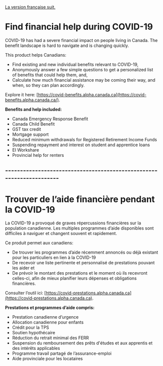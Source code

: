 [La version française suit.](#---------------------------------------------------------------------)
# Find financial help during COVID-19

COVID-19 has had a severe financial impact on people living in Canada. The benefit landscape is hard to navigate and is changing quickly. 

This product helps Canadians:
* Find existing and new individual benefits relevant to COVID-19,
* Anonymously answer a few simple questions to get a personalized list of benefits that could help them, and,
* Calculate how much financial assistance may be coming their way, and when, so they can plan accordingly.

Explore it here: [https://covid-benefits.alpha.canada.ca](https://covid-benefits.alpha.canada.ca/). 

**Benefits and help included:**
* Canada Emergency Response Benefit
* Canada Child Benefit
* GST tax credit
* Mortgage support
* Reduced minimum withdrawals for Registered Retirement Income Funds
* Suspending repayment and interest on student and apprentice loans
* EI Workshare
* Provincial help for renters

## ---------------------------------------------------------------------

# Trouver de l’aide financière pendant la COVID-19

La COVID-19 a provoqué de graves répercussions financières sur la population canadienne. Les multiples programmes d’aide disponibles sont difficiles à naviguer et changent souvent et rapidement. 

Ce produit permet aux canadiens:
* De trouver les programmes d’aide récemment annoncés ou déjà existant pour les particuliers en lien à la COVID-19
* De recevoir une liste pertinente et personnalisé de prestations pouvant les aider et
* De prévoir le montant des prestations et le moment où ils recevront celles-ci, afin de mieux planifier leurs dépenses et obligations financières. 

Consulter l’outil ici: [https://covid-prestations.alpha.canada.ca](https://covid-prestations.alpha.canada.ca).

**Prestations et programmes d’aide compris:**
* Prestation canadienne d’urgence 
* Allocation canadienne pour enfants
* Crédit pour la TPS
* Soutien hypothécaire
* Réduction du retrait minimal des FERR
* Suspension du remboursement des prêts d'études et aux apprentis et des intérêts applicables
* Programme travail partagé de l’assurance-emploi
* Aide provinciale pour les locataires

